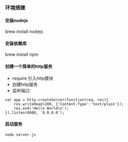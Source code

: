 ### 环境搭建
#### 安装nodejs
brew install nodejs

#### 安装依赖库
brew install npm   

#### 创建一个简单的http服务
- require 引入http模块
- 创建http服务
- 监听端口

```
var app = http.createServer(function(req, res){
	res.writeHead(200, {'Content-Type':'text/plain'});
	res.end('Hello World\n');
}).listen(8080, '0.0.0.0');
```
#### 启动服务

```
node server.js 
```



